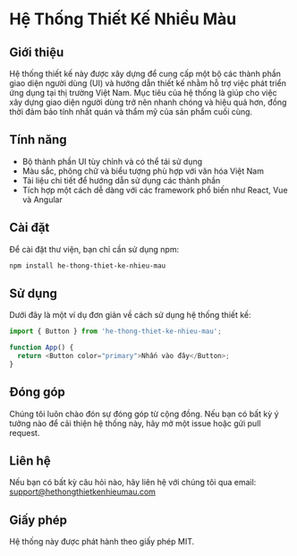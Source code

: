 # Hệ Thống Thiết Kế Nhiều Màu

## Giới thiệu
Hệ thống thiết kế này được xây dựng để cung cấp một bộ các thành phần giao diện người dùng (UI) và hướng dẫn thiết kế nhằm hỗ trợ việc phát triển ứng dụng tại thị trường Việt Nam. Mục tiêu của hệ thống là giúp cho việc xây dựng giao diện người dùng trở nên nhanh chóng và hiệu quả hơn, đồng thời đảm bảo tính nhất quán và thẩm mỹ của sản phẩm cuối cùng.

## Tính năng
- Bộ thành phần UI tùy chỉnh và có thể tái sử dụng
- Màu sắc, phông chữ và biểu tượng phù hợp với văn hóa Việt Nam
- Tài liệu chi tiết để hướng dẫn sử dụng các thành phần
- Tích hợp một cách dễ dàng với các framework phổ biến như React, Vue và Angular

## Cài đặt
Để cài đặt thư viện, bạn chỉ cần sử dụng npm:
```bash
npm install he-thong-thiet-ke-nhieu-mau
```

## Sử dụng
Dưới đây là một ví dụ đơn giản về cách sử dụng hệ thống thiết kế:
```javascript
import { Button } from 'he-thong-thiet-ke-nhieu-mau';

function App() {
  return <Button color="primary">Nhấn vào đây</Button>;
}
```

## Đóng góp
Chúng tôi luôn chào đón sự đóng góp từ cộng đồng. Nếu bạn có bất kỳ ý tưởng nào để cải thiện hệ thống này, hãy mở một issue hoặc gửi pull request.

## Liên hệ
Nếu bạn có bất kỳ câu hỏi nào, hãy liên hệ với chúng tôi qua email: support@hethongthietkenhieumau.com

## Giấy phép
Hệ thống này được phát hành theo giấy phép MIT.